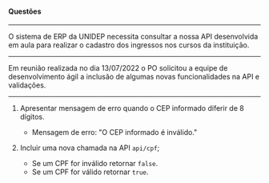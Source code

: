 #### Questões

---

O sistema de ERP da UNIDEP necessita consultar a nossa API desenvolvida em aula para realizar o cadastro dos ingressos nos cursos da instituição.

---

Em reunião realizada no dia 13/07/2022 o PO solicitou a equipe de desenvolvimento ágil a inclusão de algumas novas funcionalidades na API e validações.

---

1. Apresentar mensagem de erro quando o CEP informado diferir de 8 dígitos.

   - Mensagem de erro: "O CEP informado é inválido."

2. Incluir uma nova chamada na API `api/cpf`;
   - Se um CPF for inválido retornar `false`.
   - Se um CPF for válido retornar `true`.
